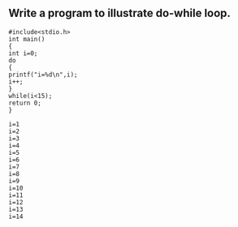 ## Write a program to illustrate do-while loop.
```
#include<stdio.h>
int main()
{
int i=0;
do
{
printf("i=%d\n",i);
i++;
}
while(i<15);
return 0;
}
```
```Output:- i=0
i=1
i=2
i=3
i=4
i=5
i=6
i=7
i=8
i=9
i=10
i=11
i=12
i=13
i=14
